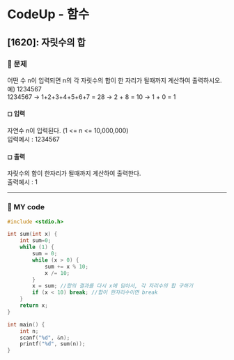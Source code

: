 # CodeUp - 함수

## [1620]: 자릿수의 합

### 🌴 문제

어떤 수 n이 입력되면 n의 각 자릿수의 합이 한 자리가 될때까지 계산하여 출력하시오.<br>
예) 1234567<br>
1234567 → 1+2+3+4+5+6+7 = 28 → 2 + 8 = 10 → 1 + 0 = 1

#### ◻ 입력

자연수 n이 입력된다. (1 <= n <= 10,000,000)<br>
입력예시 : 1234567

#### ◻ 출력

자릿수의 합이 한자리가 될때까지 계산하여 출력한다.<br>
출력예시 : 1

---

### 🤠 MY code

```c++
#include <stdio.h>

int sum(int x) {
	int sum=0;
	while (1) {
		sum = 0;
		while (x > 0) {
			sum += x % 10;
			x /= 10;
		}
		x = sum; //합의 결과를 다시 x에 담아서, 각 자리수의 합 구하기
		if (x < 10) break; //합이 한자리수이면 break
	}
	return x;
}

int main() {
	int n;
	scanf("%d", &n);
	printf("%d", sum(n));
}
```
